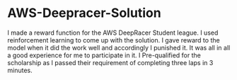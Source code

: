 # AWS-Deepracer-Solution

I made a reward function for the AWS DeepRacer Student league. I used reinforcement learning to come up with the solution. I gave reward to the model when it did the work well and accordingly I punished it. It was all in all a good experience for me to participate in it. I Pre-qualified for the scholarship as I passed their requirement of completing three laps in 3 minutes. 
